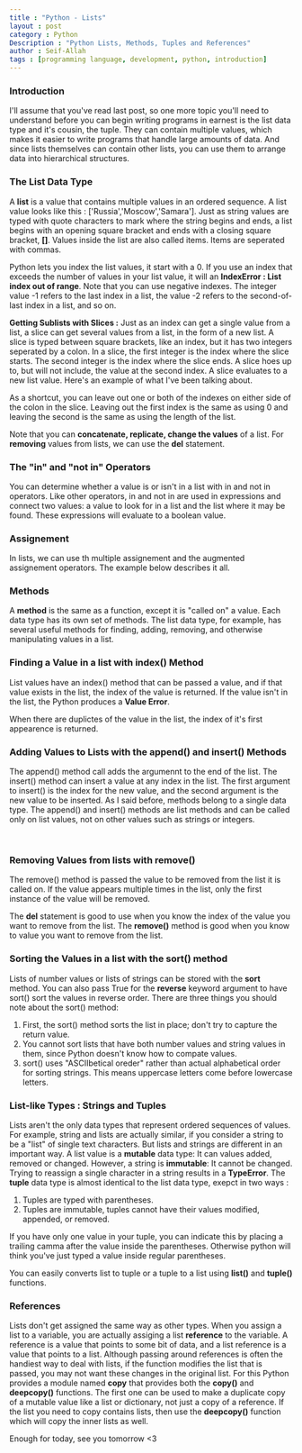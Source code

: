 ```yaml
---
title : "Python - Lists"
layout : post
category : Python 
Description : "Python Lists, Methods, Tuples and References"
author : Seif-Allah
tags : [programming language, development, python, introduction]
---
```


### Introduction 
I'll assume that you've read last post, so one more topic you'll need to understand before you can begin writing programs in earnest is the list data type and it's cousin, the tuple. They can contain multiple values, which makes it easier to write programs that handle large amounts of data. And since lists themselves can contain other lists, you can use them to arrange data into hierarchical structures. 


### The List Data Type
A **list** is a value that contains multiple values in an ordered sequence. A list value looks like this : ['Russia','Moscow','Samara']. 
Just as string values are typed with quote characters to mark where the string begins and ends, a list begins with an opening square bracket and ends with a closing square bracket, **[]**. Values inside the list are also called items. Items are seperated with commas. 

Python lets you index the list values, it start with a 0. If you use an index that exceeds the number of values in your list value, it will an **IndexError : List index out of range**.
Note that you can use negative indexes. The integer value -1 refers to the last index in a list, the value -2 refers to the second-of-last index in a list, and so on.

**Getting Sublists with Slices :** Just as an index can get a single value from a list, a slice can get several values from a list, in the form of a new list. A slice is typed between square brackets, like an index, but it has two integers seperated by a colon. 
In a slice, the first integer is the index where the slice starts. The second integer is the index where the slice ends. A slice hoes up to, but will not include, the value at the second index. A slice evaluates to a new list value. 
Here's an example of what I've been talking about.
<br>
<script src="https://gist.github.com/pu71n/3995fffde21927ab8c59e3a18aef166b.js"></script>
As a shortcut, you can leave out one or both of the indexes on either side of the colon in the slice. Leaving out the first index is the same as using 0 and leaving the second is the same as using the length of the list.


Note that you can **concatenate, replicate, change the values** of a list. For **removing** values from lists, we can use the **del** statement.

### The "in" and "not in" Operators 
You can determine whether a value is or isn't in a list with in and not in operators. Like other operators, in and not in are used in expressions and connect two values: a value to look for in a list and the list where it may be found. These expressions will evaluate to a boolean value.

### Assignement 
In lists, we can use th multiple assignement and the augmented assignement operators. The example below describes it all.
<br>
<script src="https://gist.github.com/pu71n/a9c8b99ee75c11de2cfd40f05eb6df10.js"></script>


### Methods 

A **method** is the same as a function, except it is "called on" a value. Each data type has its own set of methods. The list data type, for example, has several useful methods for finding, adding, removing, and otherwise manipulating values in a list.

### Finding a Value in a list with index() Method

List values have an index() method that can be passed a value, and if that value exists in the list, the index of the value is returned. If the value isn't in the list, the Python produces a **Value Error**. 
<br>
<script src="https://gist.github.com/pu71n/3ff0d20cc02ec6fd77f4ec4eb28cabdf.js"></script>


When there are duplictes of the value in the list, the index of it's first appearence is returned.

### Adding Values to Lists with the append() and insert() Methods
The append() method call adds the argumennt to the end of the list. The insert() method can insert a value at any index in the list.
The first argument to insert() is the index for the new value, and the second argument is the new value to be inserted.
As I said before, methods belong to a single data type. The append() and insert() methods are list methods and can be called only on list values, not on other values such as strings or integers.

<br>
<script src="https://gist.github.com/pu71n/141ce203d78dc21c775fdb8a6932a24c.js"></script>


### Removing Values from lists with remove()
The remove() method is passed the value to be removed from the list it is called on. If the value appears multiple times in the list, only the first instance of the value will be removed. 

The **del** statement is good to use when you know the index of the value you want to remove from the list. The **remove()** method is good when you know to value you want to remove from the list.
<br>
<script src="https://gist.github.com/pu71n/2dcc0b30703a18d4f22e79c49bc59ea6.js"></script>

### Sorting the Values in a list with the sort() method

Lists of number values or lists of strings can be stored with the **sort** method. You can also pass True for the **reverse** keyword argument to have sort() sort the values in reverse order. 
There are three things you should note about the sort() method:
1. First, the sort() method sorts the list in place; don't try to capture the return value.
2. You cannot sort lists that have both number values and string values in them, since Python doesn't know how to compate values.
3. sort() uses "ASCIIbetical oreder" rather than actual alphabetical order for sorting strings. This means uppercase letters come before lowercase letters. 

### List-like Types : Strings and Tuples 
Lists aren't the only data types that represent ordered sequences of values. For example, string and lists are actually similar, if you consider a string to be a "list" of single text characters.
But lists and strings are different in an important way. A list value is a **mutable** data type: It can values added, removed or changed. However, a string is **immutable**: It cannot be changed. Trying to reassign a single character in a string results in a **TypeError**. 
The **tuple** data type is almost identical to the list data type, exepct in two ways :
1. Tuples are typed with parentheses.
2. Tuples are immutable, tuples cannot have their values modified, appended, or removed. 

If you have only one value in your tuple, you can indicate this by placing a trailing camma after the value inside the parentheses. Otherwise python will think you've just typed a value inside regular parentheses.

You can easily converts list to tuple or a tuple to a list using **list()** and **tuple()** functions. 

### References 
Lists don't get assigned the same way as other types. When you assign a list to a variable, you are actually assiging a list **reference** to the variable. A reference is a value that points to some bit of data, and a list reference is a value that points to a list. Although passing around references is often the handiest way to deal with lists, if the function modifies the list that is passed, you may not want these changes in the original list. For this Python provides a module named **copy** that provides both the **copy()** and **deepcopy()** functions. The first one can be used to make a duplicate copy of a mutable value like a list or dictionary, not just a copy of a reference. If the list you need to copy contains lists, then use the **deepcopy()** function which will copy the inner lists as well.


Enough for today, see you tomorrow <3   

